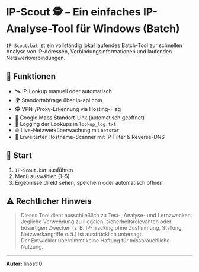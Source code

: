 # IP-Scout 🕵️ – Ein einfaches IP-Analyse-Tool für Windows (Batch)

`IP-Scout.bat` ist ein vollständig lokal laufendes Batch-Tool zur schnellen Analyse von IP-Adressen, Verbindungsinformationen und laufenden Netzwerkverbindungen.

## 🔧 Funktionen

- 🛰️ IP-Lookup manuell oder automatisch
- 🌍 Standortabfrage über ip-api.com
- 🕵️ VPN-/Proxy-Erkennung via Hosting-Flag
- 📍 Google Maps Standort-Link (automatisch geöffnet)
- 📜 Logging der Lookups in `lookup_log.txt`
- 🌐 Live-Netzwerküberwachung mit `netstat`
- 🔎 Erweiterter Hostname-Scanner mit IP-Filter & Reverse-DNS

## 🚀 Start

1. `IP-Scout.bat` ausführen
2. Menü auswählen (1–5)
3. Ergebnisse direkt sehen, speichern oder automatisch öffnen

## ⚠️ Rechtlicher Hinweis

> Dieses Tool dient ausschließlich zu Test-, Analyse- und Lernzwecken.  
> Jegliche Verwendung zu illegalen, sicherheitsrelevanten oder bösartigen Zwecken (z. B. IP-Tracking ohne Zustimmung, Stalking, Netzwerkangriffe o. ä.) ist ausdrücklich untersagt.  
> Der Entwickler übernimmt keine Haftung für missbräuchliche Nutzung.

---

**Autor:** linost10
